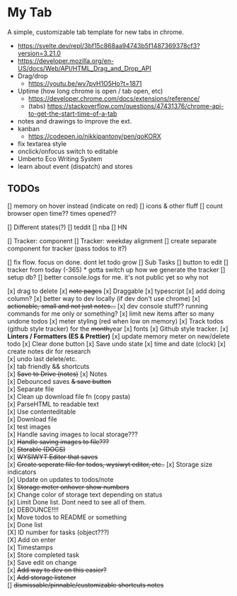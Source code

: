 # My Tab

A simple, customizable tab template for new tabs in chrome.

- https://svelte.dev/repl/3bf15c868aa94743b5f1487369378cf3?version=3.21.0
- https://developer.mozilla.org/en-US/docs/Web/API/HTML_Drag_and_Drop_API
- Drag/drop
  - https://youtu.be/wv7pvH1O5Ho?t=1871
- Uptime (how long chrome is open / tab open, etc)
  - https://developer.chrome.com/docs/extensions/reference/
  - (tabs) https://stackoverflow.com/questions/47431376/chrome-api-to-get-the-start-time-of-a-tab
- notes and drawings to improve the ext.
- kanban
  - https://codepen.io/nikkipantony/pen/qoKORX
- fix textarea style
- onclick/onfocus switch to editable
- Umberto Eco Writing System
- learn about event (dispatch) and stores

## TODOs

[] memory on hover instead (indicate on red)
[] icons & other fluff
[] count browser open time?? times opened??

[] Different states(?)
[] teddit
[] nba
[] HN

[] Tracker: component
[] Tracker: weekday alignment
[] create separate component for tracker (pass todos to it?)

[] fix flow. focus on done. dont let todo grow
[] Sub Tasks
[] button to edit
[] tracker from today (-365) \* gotta switch up how we generate the tracker
[] setup db?
[] better console.logs for me. it's not public yet so why not

[x] drag to delete
[x] ~~note pages~~
[x] Draggable
[x] typescript
[x] add doing column?
[x] better way to dev locally (if dev don't use chrome)
[x] ~~actionable, small and not just notes...~~
[x] dev console stuff?? running commands for me only or something?
[x] limit new items after so many undone todos
[x] meter styling (red when low on memory)
[x] Track todos (github style tracker) for the ~~month~~year
[x] fonts
[x] Github style tracker.
[x] **Linters / Formatters (ES & Prettier)**
[x] update memory meter on new/delete todo
[x] Clear done button
[x] Save undo state
[x] time and date (clock)
[x] create notes dir for research  
[x] undo last delete/etc.  
[x] tab friendly && shortcuts  
[x] ~~Save to Drive (notes)~~
[x] Notes  
 [x] Debounced saves ~~& save button~~  
 [x] Separate file  
 [x] Clean up download file fn (copy pasta)  
 [x] ParseHTML to readable text  
 [x] Use contenteditable  
 [x] Download file  
 [x] test images  
 [x] Handle saving images to local storage???  
 [x] ~~Handle saving images to file???~~  
 [x] ~~Storable (DOCS)~~  
 [x] ~~WYSIWYT Editor that saves~~  
 [x] ~~Create seperate file for todos, wysiwyt editor, etc..~~
[x] Storage size indicators  
[x] Update on updates to todos/note  
[x] ~~Storage meter onhover show numbers~~  
[x] Change color of storage text depending on status  
[x] Limit Done list. Dont need to see all of them.  
[x] DEBOUNCE!!!!  
[x] Move todos to README or something  
[x] Done list  
[X] ID number for tasks (object???)  
[X] Add on enter  
[x] Timestamps  
[x] Store completed task  
[x] Save edit on change  
[x] ~~Add way to dev on this easier?~~  
[x] ~~Add storage listener~~  
[] ~~dismissable/pinnable/customizable shortcuts notes~~
